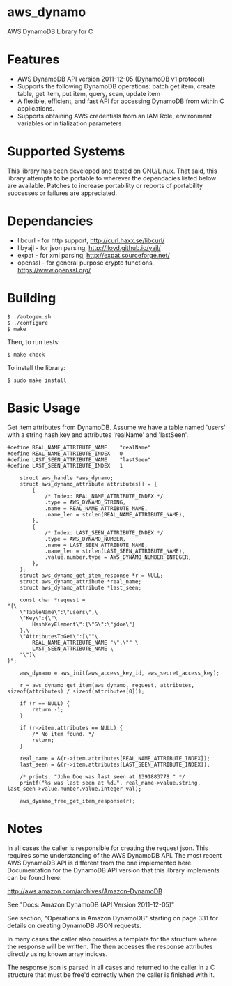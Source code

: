 aws_dynamo
==========

AWS DynamoDB Library for C

Features
========

* AWS DynamoDB API version 2011-12-05 (DynamoDB v1 protocol)
* Supports the following DynamoDB operations: batch get item,
  create table, get item, put item, query, scan, update item
* A flexible, efficient, and fast API for accessing DynamoDB
  from within C applications.
* Supports obtaining AWS credentials from an IAM Role,
  environment variables or initialization parameters

Supported Systems
=================

This library has been developed and tested on GNU/Linux.  That said,
this library attempts to be portable to wherever the dependacies
listed below are available.  Patches to increase portability or
reports of portability successes or failures are appreciated.

Dependancies
============

* libcurl - for http support, http://curl.haxx.se/libcurl/
* libyajl - for json parsing, http://lloyd.github.io/yajl/
* expat - for xml parsing, http://expat.sourceforge.net/
* openssl - for general purpose crypto functions, https://www.openssl.org/

Building
========

```
$ ./autogen.sh
$ ./configure
$ make
```

Then, to run tests:
```
$ make check
```

To install the library:
```
$ sudo make install
```

Basic Usage
===========

Get item attributes from DynamoDB.  Assume we have a table named
'users' with a string hash key and attributes 'realName'
and 'lastSeen'.

```
#define REAL_NAME_ATTRIBUTE_NAME	"realName"
#define REAL_NAME_ATTRIBUTE_INDEX	0
#define LAST_SEEN_ATTRIBUTE_NAME	"lastSeen"
#define LAST_SEEN_ATTRIBUTE_INDEX	1

	struct aws_handle *aws_dynamo;
	struct aws_dynamo_attribute attributes[] = {
		{
			/* Index: REAL_NAME_ATTRIBUTE_INDEX */
			.type = AWS_DYNAMO_STRING,
			.name = REAL_NAME_ATTRIBUTE_NAME,
			.name_len = strlen(REAL_NAME_ATTRIBUTE_NAME),
		},
		{
			/* Index: LAST_SEEN_ATTRIBUTE_INDEX */
			.type = AWS_DYNAMO_NUMBER,
			.name = LAST_SEEN_ATTRIBUTE_NAME,
			.name_len = strlen(LAST_SEEN_ATTRIBUTE_NAME),
			.value.number.type = AWS_DYNAMO_NUMBER_INTEGER,
		},
	};
	struct aws_dynamo_get_item_response *r = NULL;
	struct aws_dynamo_attribute *real_name;
	struct aws_dynamo_attribute *last_seen;

	const char *request = 
"{\
	\"TableName\":\"users\",\
	\"Key\":{\"\
		HashKeyElement\":{\"S\":\"jdoe\"}
	},\
	\"AttributesToGet\":[\""\
		REAL_NAME_ATTRIBUTE_NAME "\",\"" \
		LAST_SEEN_ATTRIBUTE_NAME \
	"\"]\
}";

	aws_dynamo = aws_init(aws_access_key_id, aws_secret_access_key);

	r = aws_dynamo_get_item(aws_dynamo, request, attributes, sizeof(attributes) / sizeof(attributes[0]));

	if (r == NULL) {
		return -1;
	}

	if (r->item.attributes == NULL) {
		/* No item found. */
		return;
	}

	real_name = &(r->item.attributes[REAL_NAME_ATTRIBUTE_INDEX]);
	last_seen = &(r->item.attributes[LAST_SEEN_ATTRIBUTE_INDEX]);

	/* prints: "John Doe was last seen at 1391883778." */
	printf("%s was last seen at %d.", real_name->value.string, last_seen->value.number.value.integer_val);

	aws_dynamo_free_get_item_response(r);
```

Notes
=====

In all cases the caller is responsible for creating the request json.  This
requires some understanding of the AWS DynamoDB API.  The most recent AWS
DynamoDB API is different from the one implemented here.  Documentation for the
DynamoDB API version that this ilbrary implements can be found here:

http://aws.amazon.com/archives/Amazon-DynamoDB

See "Docs: Amazon DynamoDB (API Version 2011-12-05)"

See section, "Operations in Amazon DynamoDB" starting on page 331 for details
on creating DynamoDB JSON requests.

In many cases the caller also provides a template for the structure where the
response will be written.  The then accesses the response attributes directly
using known array indices.

The response json is parsed in all cases and returned to the caller in a C
structure that must be free'd correctly when the caller is finished with it.

